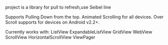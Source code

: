 project  is a library for pull to refresh,use  Seibel line

Supports Pulling Down from the top.
Animated Scrolling for all devices.
Over Scroll supports for devices on Android v2.2+.

Currently works with:
ListView
ExpandableListView
GridView
WebView
ScrollView
HorizontalScrollView
ViewPager


